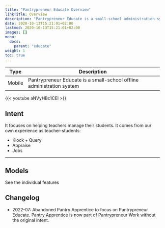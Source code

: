 ```yaml
---
title: "Pantrypreneur Educate Overview"
linkTitle: Overview
description: "Pantrypreneur Educate is a small-school administration system"
date: 2020-10-13T15:21:01+02:00
lastmod: 2020-10-13T15:21:01+02:00
images: []
menu:
  docs:
    parent: "educate"
weight: 1
toc: true
---
```



Type | Description 
--- | ---
Mobile  | Pantrypreneur  Educate is a small-school offline administration system


{{< youtube aNVyHBc1CEI >}}


## Intent

It focuses on helping teachers manage their students. It comes from our own experience as teacher-students:

- Klock + Query 
- Appraise
- Jobs


---

## Models

See the individual features

## Changelog

- 2022-07: Abandoned Pantry Apprentice to focus on Pantrypreneur  Educate. Pantry Apprentice is now part of Pantrypreneur Work without the original intent.
